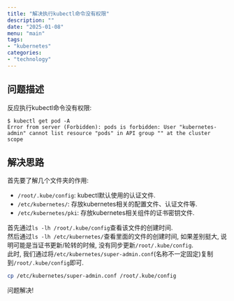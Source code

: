 ```yaml
---
title: "解决执行kubectl命令没有权限"
description: ""
date: "2025-01-08"
menu: "main"
tags:
- "kubernetes"
categories:
- "technology"
---
```


## 问题描述

反应执行kubectl命令没有权限:

```
$ kubectl get pod -A
Error from server (Forbidden): pods is forbidden: User "kubernetes-admin" cannot list resource "pods" in API group "" at the cluster scope
```
## 解决思路

首先要了解几个文件夹的作用: 

- `/root/.kube/config`: kubectl默认使用的认证文件.
- `/etc/kubernetes/`: 存放kubernetes相关的配置文件、认证文件等.
- `/etc/kubernetes/pki`: 存放kubernetes相关组件的证书密钥文件.

首先通过`ls -lh /root/.kube/config`查看该文件的创建时间.  
然后通过`ls -lh /etc/kubernetes/`查看里面的文件的创建时间, 如果差别挺大, 说明可能是当证书更新/轮转的时候, 没有同步更新`/root/.kube/config`.  
此时, 我们通过将`/etc/kubernetes/super-admin.conf`(名称不一定固定)复制到`/root/.kube/config`即可.

```sh
cp /etc/kubernetes/super-admin.conf /root/.kube/config
```

问题解决!